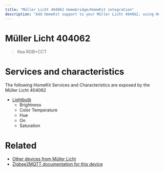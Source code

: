 ```yaml
---
title: "Müller Licht 404062 Homebridge/HomeKit integration"
description: "Add HomeKit support to your Müller Licht 404062, using Homebridge, Zigbee2MQTT and homebridge-z2m."
---
```

<!---
This file has been GENERATED using src/docgen/docgen.ts
DO NOT EDIT THIS FILE MANUALLY!
-->
# Müller Licht 404062
> Kea RGB+CCT


# Services and characteristics
The following HomeKit Services and Characteristics are exposed by
the Müller Licht 404062

* [Lightbulb](../../light.md)
  * Brightness
  * Color Temperature
  * Hue
  * On
  * Saturation


# Related
* [Other devices from Müller Licht](../index.md#muller_licht)
* [Zigbee2MQTT documentation for this device](https://www.zigbee2mqtt.io/devices/404062.html)